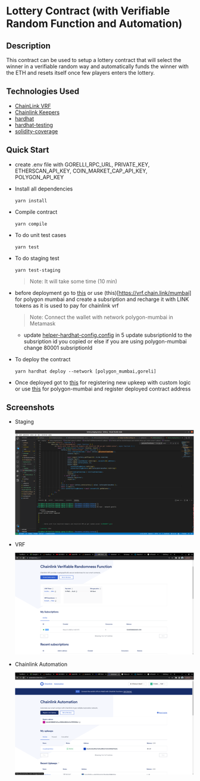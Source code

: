 # Lottery Contract (with Verifiable Random Function and Automation)

## Description

This contract can be used to setup a lottery contract that will select the winner in a verifiable random way and automatically funds the winner with the ETH and
resets itself once few players enters the lottery.

## Technologies Used

-   [ChainLink VRF](https://docs.chain.link/vrf/v2/introduction/)
-   [Chainlink Keepers](https://docs.chain.link/chainlink-automation/introduction/)
-   [hardhat](https://hardhat.org/docs)
-   [hardhat-testing](https://hardhat.org/hardhat-runner/docs/guides/test-contracts)
-   [solidity-coverage](https://www.npmjs.com/package/solidity-coverage)

## Quick Start

-   create .env file with GORELLI_RPC_URL, PRIVATE_KEY, ETHERSCAN_API_KEY, COIN_MARKET_CAP_API_KEY, POLYGON_API_KEY

-   Install all dependencies

    `yarn install`

-   Compile contract

    `yarn compile`

-   To do unit test cases

    `yarn test`

-   To do staging test

    `yarn test-staging`

    > Note: It will take some time (10 min)

-   before deployment go to [this](https://vrf.chain.link/goerli) or use (this)[https://vrf.chain.link/mumbai] for polygon mumbai and create a subsription and recharge it with LINK tokens as it is used to pay for chainlink vrf

    > Note: Connect the wallet with network polygon-mumbai in Metamask

    -   update [helper-hardhat-config.config](helper-hardhat-config.js) in 5 update subsriptionId to the subsription id you copied or else if you are using polygon-mumbai change 80001 subsriptionId

-   To deploy the contract

    `yarn hardhat deploy --network [polygon_mumbai,goreli]`

-   Once deployed got to [this](https://automation.chain.link/goerli) for registering new upkeep with custom logic or use [this](https://automation.chain.link/mumbai) for polygon-mumbai and register deployed contract address

## Screenshots

-   Staging

    ![This is an image](docs/staging.png)

-   VRF

    ![This is an image](docs/vrf.png)

-   Chainlink Automation

    ![This is an image](docs/upkeep.png)
